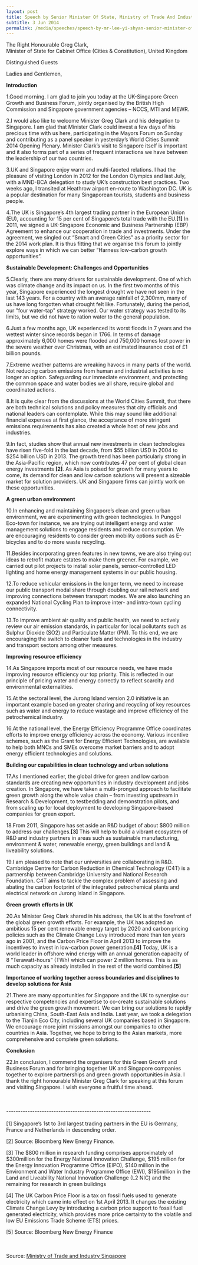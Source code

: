 ```yaml
---
layout: post
title: Speech by Senior Minister Of State, Ministry of Trade And Industry & Ministry Of National Development Lee Yi Shyan at the UK-Singapore Green Growth And Business Forum
subtitle: 3 Jun 2014
permalink: /media/speeches/speech-by-mr-lee-yi-shyan-senior-minister-of-state-ministry-of-trade-and-industry-ministry-of-national-development-at-the-uk-singapore-green-growth-and-business-forum-3-june-2014
---
```


The Right Honourable Greg Clark, 
<br>Minister of State for Cabinet Office (Cities & Constitution), United Kingdom

Distinguished Guests

Ladies and Gentlemen,

**Introduction**

1.Good morning. I am glad to join you today at the UK-Singapore Green Growth and Business Forum, jointly organised by the British High Commission and Singapore government agencies – NCCS, MTI and MEWR.

2.I would also like to welcome Minister Greg Clark and his delegation to Singapore. I am glad that Minister Clark could invest a few days of his precious time with us here, participating in the Mayors Forum on Sunday and contributing as a panel speaker in yesterday’s World Cities Summit 2014 Opening Plenary. Minister Clark’s visit to Singapore itself is important and it also forms part of a series of frequent interactions we have between the leadership of our two countries.

3.UK and Singapore enjoy warm and multi-faceted relations. I had the pleasure of visiting London in 2012 for the London Olympics and last July, with a MND-BCA delegation to study UK’s construction best practices. Two weeks ago, I transited at Heathrow airport en-route to Washington DC. UK is a popular destination for many Singaporean tourists, students and business people.

4.The UK is Singapore’s 4th largest trading partner in the European Union (EU), accounting for 15 per cent of Singapore’s total trade with the EU.**[1]** In 2011, we signed a UK-Singapore Economic and Business Partnership (EBP) Agreement to enhance our cooperation in trade and investments. Under the agreement, we singled out “Smart and Green Cities” as a priority sector for the 2014 work plan. It is thus fitting that we organise this forum to jointly explore ways in which we can better “Harness low-carbon growth opportunities”.

**Sustainable Development: Challenges and Opportunities**

5.Clearly, there are many drivers for sustainable development. One of which was climate change and its impact on us. In the first two months of this year, Singapore experienced the longest drought we have not seen in the last 143 years. For a country with an average rainfall of 2,300mm, many of us have long forgotten what drought felt like. Fortunately, during the period, our "four water-tap" strategy worked. Our water strategy was tested to its limits, but we did not have to ration water to the general population.

6.Just a few months ago, UK experienced its worst floods in 7 years and the wettest winter since records began in 1766. In terms of damage approximately 6,000 homes were flooded and 750,000 homes lost power in the severe weather over Christmas, with an estimated insurance cost of £1 billion pounds.

7.Extreme weather patterns are wreaking havocs in many parts of the world. Not reducing carbon emissions from human and industrial activities is no longer an option. Safeguarding our immediate environment, and protecting the common space and water bodies we all share, require global and coordinated actions.

8.It is quite clear from the discussions at the World Cities Summit, that there are both technical solutions and policy measures that city officials and national leaders can contemplate. While this may sound like additional financial expenses at first glance, the acceptance of more stringent emissions requirements has also created a whole host of new jobs and industries.

9.In fact, studies show that annual new investments in clean technologies have risen five-fold in the last decade, from $55 billion USD in 2004 to $254 billion USD in 2013. The growth trend has been particularly strong in the Asia-Pacific region, which now contributes 47 per cent of global clean energy investments **[2]**. As Asia is poised for growth for many years to come, its demand for clean and low carbon solutions will present a sizeable market for solution providers. UK and Singapore firms can jointly work on these opportunities.

**A green urban environment**

10.In enhancing and maintaining Singapore’s clean and green urban environment, we are experimenting with green technologies. In Punggol Eco-town for instance, we are trying out intelligent energy and water management solutions to engage residents and reduce consumption. We are encouraging residents to consider green mobility options such as E-bicycles and to do more waste recycling.

11.Besides incorporating green features in new towns, we are also trying out ideas to retrofit mature estates to make them greener. For example, we carried out pilot projects to install solar panels, sensor-controlled LED lighting and home energy management systems in our public housing.

12.To reduce vehicular emissions in the longer term, we need to increase our public transport modal share through doubling our rail network and improving connections between transport modes. We are also launching an expanded National Cycling Plan to improve inter- and intra-town cycling connectivity.

13.To improve ambient air quality and public health, we need to actively review our air emission standards, in particular for local pollutants such as Sulphur Dioxide (SO2) and Particulate Matter (PM). To this end, we are encouraging the switch to cleaner fuels and technologies in the industry and transport sectors among other measures.

**Improving resource efficiency**

14.As Singapore imports most of our resource needs, we have made improving resource efficiency our top priority. This is reflected in our principle of pricing water and energy correctly to reflect scarcity and environmental externalities.

15.At the sectoral level, the Jurong Island version 2.0 initiative is an important example based on greater sharing and recycling of key resources such as water and energy to reduce wastage and improve efficiency of the petrochemical industry.

16.At the national level, the Energy Efficiency Programme Office coordinates efforts to improve energy efficiency across the economy. Various incentive schemes, such as the Grant for Energy Efficient Technologies, are available to help both MNCs and SMEs overcome market barriers and to adopt energy efficient technologies and solutions.

**Building our capabilities in clean technology and urban solutions**

17.As I mentioned earlier, the global drive for green and low carbon standards are creating new opportunities in industry development and jobs creation. In Singapore, we have taken a multi-pronged approach to facilitate green growth along the whole value chain – from investing upstream in Research & Development, to testbedding and demonstration pilots, and from scaling up for local deployment to developing Singapore-based companies for green export.

18.From 2011, Singapore has set aside an R&D budget of about $800 million to address our challenges.**[3]** This will help to build a vibrant ecosystem of R&D and industry partners in areas such as sustainable manufacturing, environment & water, renewable energy, green buildings and land & liveability solutions.

19.I am pleased to note that our universities are collaborating in R&D. Cambridge Centre for Carbon Reduction in Chemical Technology (C4T) is a partnership between Cambridge University and National Research Foundation. C4T aims to tackle the complex problem of assessing and abating the carbon footprint of the integrated petrochemical plants and electrical network on Jurong Island in Singapore.

**Green growth efforts in UK**

20.As Minister Greg Clark shared in his address, the UK is at the forefront of the global green growth efforts. For example, the UK has adopted an ambitious 15 per cent renewable energy target by 2020 and carbon pricing policies such as the Climate Change Levy introduced more than ten years ago in 2001, and the Carbon Price Floor in April 2013 to improve the incentives to invest in low-carbon power generation.**[4]** Today, UK is a world leader in offshore wind energy with an annual generation capacity of 8 “Terawatt-hours” (TWh) which can power 2 million homes. This is as much capacity as already installed in the rest of the world combined.**[5]**

**Importance of working together across boundaries and disciplines to develop solutions for Asia**

21.There are many opportunities for Singapore and the UK to synergise our respective competencies and expertise to co-create sustainable solutions and drive the green growth movement. We can bring our solutions to rapidly urbanising China, South-East Asia and India. Last year, we took a delegation to the Tianjin Eco City, including several UK companies based in Singapore. We encourage more joint missions amongst our companies to other countries in Asia. Together, we hope to bring to the Asian markets, more comprehensive and complete green solutions.

**Conclusion**

22.In conclusion, I commend the organisers for this Green Growth and Business Forum and for bringing together UK and Singapore companies together to explore partnerships and green growth opportunities in Asia. I thank the right honourable Minister Greg Clark for speaking at this forum and visiting Singapore. I wish everyone a fruitful time ahead.
<br><br><br>

-\-\-\-\-\-\-\-\-\-\-\-\-\-\-\-\-\-\-\-\-\-\-\-\-\-\-\-\-\-\-\-\-\-\-\-\-\-\-\-\-\-\-\-\-\-\-\-\-\-\-\-\-\-\-\-\-\-\-\-\-
<br><br>
[1] Singapore’s 1st to 3rd largest trading partners in the EU is Germany, France and Netherlands in descending order.

[2] Source: Bloomberg New Energy Finance.

[3] The $800 million in research funding comprises approximately of $300million for the Energy National Innovation Challenge, $195 million for the Energy Innovation Programme Office (EIPO), $140 million in the Environment and Water Industry Programme Office (EWI), $195million in the Land and Liveability National Innovation Challenge (L2 NIC) and the remaining for research in green buildings

[4] The UK Carbon Price Floor is a tax on fossil fuels used to generate electricity which came into effect on 1st April 2013. It changes the existing Climate Change Levy by introducing a carbon price support to fossil fuel generated electricity, which provides more price certainty to the volatile and low EU Emissions Trade Scheme (ETS) prices.

[5] Source: Bloomberg New Energy Finance
<br><br><br>


Source: [<a href="https://www.mti.gov.sg/" target="_blank">Ministry of Trade and Industry Singapore</a>](https://www.mti.gov.sg/)
